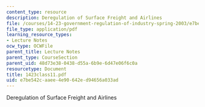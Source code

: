 ```yaml
---
content_type: resource
description: Deregulation of Surface Freight and Airlines
file: /courses/14-23-government-regulation-of-industry-spring-2003/e7be542caaee4e90642ed94656a033ad_1423class11.pdf
file_type: application/pdf
learning_resource_types:
- Lecture Notes
ocw_type: OCWFile
parent_title: Lecture Notes
parent_type: CourseSection
parent_uid: 48d73e38-0438-d55a-6b9e-6d47e06f6c0a
resourcetype: Document
title: 1423class11.pdf
uid: e7be542c-aaee-4e90-642e-d94656a033ad
---
```

Deregulation of Surface Freight and Airlines

